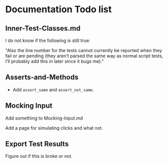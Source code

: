 # Documentation Todo list

## Inner-Test-Classes.md
I do not know if the following is still true:

"Also the line number for the tests cannot currently be reported when they fail or are pending (they aren’t parsed the same way as normal script tests, I’ll probably add this in later since it bugs me)."

## Asserts-and-Methods
* Add `assert_same` and `assert_not_same`.


## Mocking Input
Add something to Mocking-Input.md

Add a page for simulating clicks and what not.


## Export Test Results
Figure out if this is broke or not.